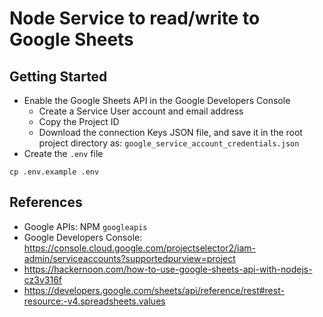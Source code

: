 # Node Service to read/write to Google Sheets

## Getting Started

- Enable the Google Sheets API in the Google Developers Console
  - Create a Service User account and email address
  - Copy the Project ID
  - Download the connection Keys JSON file, and save it in the root project directory as: `google_service_account_credentials.json`
- Create the `.env` file

```
cp .env.example .env
```

## References

- Google APIs: NPM `googleapis`
- Google Developers Console: https://console.cloud.google.com/projectselector2/iam-admin/serviceaccounts?supportedpurview=project
- https://hackernoon.com/how-to-use-google-sheets-api-with-nodejs-cz3v316f
- https://developers.google.com/sheets/api/reference/rest#rest-resource:-v4.spreadsheets.values
